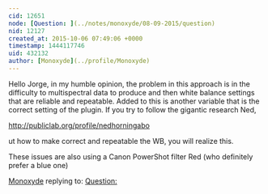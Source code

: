 ```yaml
---
cid: 12651
node: [Question: ](../notes/monoxyde/08-09-2015/question)
nid: 12127
created_at: 2015-10-06 07:49:06 +0000
timestamp: 1444117746
uid: 432132
author: [Monoxyde](../profile/Monoxyde)
---
```


Hello Jorge, in my humble opinion, the problem in this approach is in the difficulty to multispectral data to produce and then white balance settings that are reliable and repeatable. Added to this is another variable that is the correct setting of the plugin. If you try to follow the gigantic research Ned, 

http://publiclab.org/profile/nedhorningabo

ut how to make correct and repeatable the WB, you will realize this.

These issues are also using a Canon PowerShot filter Red (who definitely prefer a blue one)

[Monoxyde](../profile/Monoxyde) replying to: [Question: ](../notes/monoxyde/08-09-2015/question)

